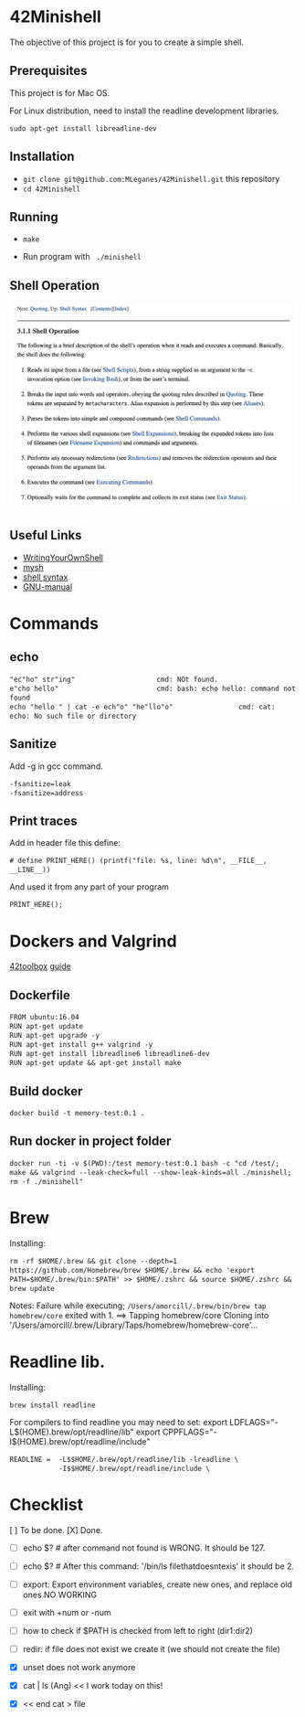 # 42Minishell

The objective of this project is for you to create a simple shell.

## Prerequisites

This project is for Mac OS.

For Linux distribution, need to install the readline development libraries.

	sudo apt-get install libreadline-dev 
	

## Installation

* `git clone git@github.com:MLeganes/42Minishell.git` this repository
* `cd 42Minishell`

## Running
 
* `make`

* Run program with ``` ./minishell```
  
## Shell Operation
![shell_operation](readme_additions/shell_operation.png)

## Useful Links

* [WritingYourOwnShell](https://www.cs.purdue.edu/homes/grr/SystemsProgrammingBook/Book/Chapter5-WritingYourOwnShell.pdf)
* [mysh](https://github.com/Swoorup/mysh)
* [shell syntax](https://pubs.opengroup.org/onlinepubs/009695399/utilities/xcu_chap02.html)
* [GNU-manual](https://www.gnu.org/savannah-checkouts/gnu/bash/manual/)


# Commands

## echo

	"ec"ho" str"ing"					cmd: NOt found.
	e"cho hello"						cmd: bash: echo hello: command not found
	echo "hello " | cat -e ech"o" "he"llo"o"				cmd: cat: echo: No such file or directory




## Sanitize

Add -g in gcc command.

	-fsanitize=leak
	-fsanitize=address


## Print traces

Add in header file this define:

	# define PRINT_HERE() (printf("file: %s, line: %d\n", __FILE__, __LINE__))

And used it from any part of your program

	PRINT_HERE();


# Dockers and Valgrind

 [42toolbox](https://github.com/alexandregv/42toolbox)
 [guide](https://www.gungorbudak.com/blog/2018/06/13/memory-leak-testing-with-valgrind-on-macos-using-docker-containers/)

## Dockerfile

	FROM ubuntu:16.04
	RUN apt-get update
	RUN apt-get upgrade -y
	RUN apt-get install g++ valgrind -y
	RUN apt-get install libreadline6 libreadline6-dev
	RUN apt-get update && apt-get install make

## Build docker

	docker build -t memory-test:0.1 .

## Run docker in project folder

	docker run -ti -v $(PWD):/test memory-test:0.1 bash -c "cd /test/; make && valgrind --leak-check=full --show-leak-kinds=all ./minishell; rm -f ./minishell"

# Brew

Installing:

	rm -rf $HOME/.brew && git clone --depth=1 https://github.com/Homebrew/brew $HOME/.brew && echo 'export PATH=$HOME/.brew/bin:$PATH' >> $HOME/.zshrc && source $HOME/.zshrc && brew update

Notes:
Failure while executing; `/Users/amorcill/.brew/bin/brew tap homebrew/core` exited with 1.
==> Tapping homebrew/core
Cloning into '/Users/amorcill/.brew/Library/Taps/homebrew/homebrew-core'...

# Readline lib.

Installing:

	brew install readline

For compilers to find readline you may need to set:
	export LDFLAGS="-L$(HOME).brew/opt/readline/lib"
	export CPPFLAGS="-I$(HOME).brew/opt/readline/include"


	READLINE = 	-L$$HOME/.brew/opt/readline/lib -lreadline \
				-I$$HOME/.brew/opt/readline/include \


# Checklist
[ ] To be done. [X] Done. 

- [ ] echo $? # after command not found is WRONG. It should be 127.
- [ ] echo $? # After this command: '/bin/ls filethatdoesntexis' it should be 2.

- [ ] export: Export environment variables, create new ones, and replace old ones 				NO WORKING

- [ ] exit with +num or -num
- [ ] how to check if $PATH is checked from left to right (dir1:dir2)
- [ ] redir: if file does not exist we create it (we should not create the file)
- [X] unset does not work anymore
- [X] cat | ls (Ang) << I work today on this!
- [X] << end cat > file 
